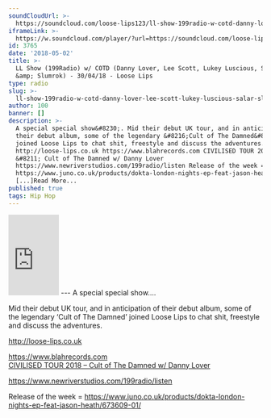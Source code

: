 ```yaml
---
soundCloudUrl: >-
  https://soundcloud.com/loose-lips123/ll-show-199radio-w-cotd-danny-lover-lee-scott-lukey-luscious-salar-slumrok-300418
iframeLink: >-
  https://w.soundcloud.com/player/?url=https://soundcloud.com/loose-lips123/ll-show-199radio-w-cotd-danny-lover-lee-scott-lukey-luscious-salar-slumrok-300418&color=00aabb&auto_play=false&hide_related=false&show_comments=true&show_user=true&show_reposts=false
id: 3765
date: '2018-05-02'
title: >-
  LL Show (199Radio) w/ COTD (Danny Lover, Lee Scott, Lukey Luscious, Salar
  &amp; Slumrok) - 30/04/18 - Loose Lips
type: radio
slug: >-
  ll-show-199radio-w-cotd-danny-lover-lee-scott-lukey-luscious-salar-slumrok-30-04-18
author: 100
banner: []
description: >-
  A special special show&#8230;. Mid their debut UK tour, and in anticipation of
  their debut album, some of the legendary &#8216;Cult of The Damned&#8217;
  joined Loose Lips to chat shit, freestyle and discuss the adventures.
  http://loose-lips.co.uk https://www.blahrecords.com CIVILISED TOUR 2018
  &#8211; Cult of The Damned w/ Danny Lover
  https://www.newriverstudios.com/199radio/listen Release of the week =
  https://www.juno.co.uk/products/dokta-london-nights-ep-feat-jason-heath/673609-01/
  [...]Read More...
published: true
tags: Hip Hop
---
```

<iframe id="sc-widget" title="title" width="100" height="160" scrolling="no" frameborder="yes" allow="autoplay" src="https://w.soundcloud.com/player/?url=https://soundcloud.com/loose-lips123/ll-show-199radio-w-cotd-danny-lover-lee-scott-lukey-luscious-salar-slumrok-300418&amp;color=00aabb&amp;auto_play=false&amp;hide_related=false&amp;show_comments=true&amp;show_user=true&amp;show_reposts=false"></iframe>
---
A special special show….

Mid their debut UK tour, and in anticipation of their debut album, some of the legendary ‘Cult of The Damned’ joined Loose Lips to chat shit, freestyle and discuss the adventures.

http://loose-lips.co.uk

https://www.blahrecords.com  
[CIVILISED TOUR 2018 – Cult of The Damned w/ Danny Lover](https://www.blahrecords.com/collections/civilised-tour-2018-cult-of-the-damned-danny-lover)

https://www.newriverstudios.com/199radio/listen

Release of the week = https://www.juno.co.uk/products/dokta-london-nights-ep-feat-jason-heath/673609-01/